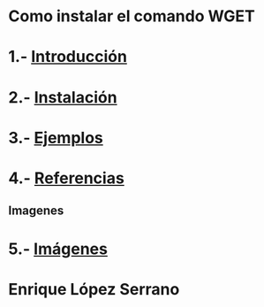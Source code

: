# Como instalar el comando WGET

# 1.- [Introducción](https://github.com/kikelopser/wget/blob/main/INTRODUCCION.md)
# 2.- [Instalación](https://github.com/kikelopser/wget/blob/main/INSTALACION.md)
# 3.- [Ejemplos](https://github.com/kikelopser/wget/blob/main/EJEMPLOS.md)
# 4.- [Referencias](https://github.com/kikelopser/wget/blob/main/REFERENCIAS.md)

## Imagenes

# 5.- [Imágenes](https://github.com/kikelopser/wget/tree/main/IMAGENES)

#  Enrique López Serrano
